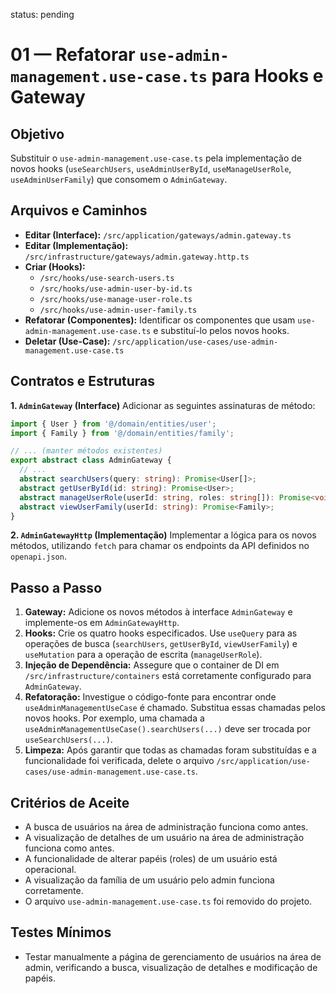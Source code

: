 status: pending

# 01 — Refatorar `use-admin-management.use-case.ts` para Hooks e Gateway

## Objetivo

Substituir o `use-admin-management.use-case.ts` pela implementação de novos hooks (`useSearchUsers`, `useAdminUserById`, `useManageUserRole`, `useAdminUserFamily`) que consomem o `AdminGateway`.

## Arquivos e Caminhos

- **Editar (Interface):** `/src/application/gateways/admin.gateway.ts`
- **Editar (Implementação):** `/src/infrastructure/gateways/admin.gateway.http.ts`
- **Criar (Hooks):**
  - `/src/hooks/use-search-users.ts`
  - `/src/hooks/use-admin-user-by-id.ts`
  - `/src/hooks/use-manage-user-role.ts`
  - `/src/hooks/use-admin-user-family.ts`
- **Refatorar (Componentes):** Identificar os componentes que usam `use-admin-management.use-case.ts` e substituí-lo pelos novos hooks.
- **Deletar (Use-Case):** `/src/application/use-cases/use-admin-management.use-case.ts`

## Contratos e Estruturas

**1. `AdminGateway` (Interface)**
Adicionar as seguintes assinaturas de método:

```typescript
import { User } from '@/domain/entities/user';
import { Family } from '@/domain/entities/family';

// ... (manter métodos existentes)
export abstract class AdminGateway {
  // ...
  abstract searchUsers(query: string): Promise<User[]>;
  abstract getUserById(id: string): Promise<User>;
  abstract manageUserRole(userId: string, roles: string[]): Promise<void>;
  abstract viewUserFamily(userId: string): Promise<Family>;
}
```

**2. `AdminGatewayHttp` (Implementação)**
Implementar a lógica para os novos métodos, utilizando `fetch` para chamar os endpoints da API definidos no `openapi.json`.

## Passo a Passo

1.  **Gateway:** Adicione os novos métodos à interface `AdminGateway` e implemente-os em `AdminGatewayHttp`.
2.  **Hooks:** Crie os quatro hooks especificados. Use `useQuery` para as operações de busca (`searchUsers`, `getUserById`, `viewUserFamily`) e `useMutation` para a operação de escrita (`manageUserRole`).
3.  **Injeção de Dependência:** Assegure que o container de DI em `/src/infrastructure/containers` está corretamente configurado para `AdminGateway`.
4.  **Refatoração:** Investigue o código-fonte para encontrar onde `useAdminManagementUseCase` é chamado. Substitua essas chamadas pelos novos hooks. Por exemplo, uma chamada a `useAdminManagementUseCase().searchUsers(...)` deve ser trocada por `useSearchUsers(...)`.
5.  **Limpeza:** Após garantir que todas as chamadas foram substituídas e a funcionalidade foi verificada, delete o arquivo `/src/application/use-cases/use-admin-management.use-case.ts`.

## Critérios de Aceite

- A busca de usuários na área de administração funciona como antes.
- A visualização de detalhes de um usuário na área de administração funciona como antes.
- A funcionalidade de alterar papéis (roles) de um usuário está operacional.
- A visualização da família de um usuário pelo admin funciona corretamente.
- O arquivo `use-admin-management.use-case.ts` foi removido do projeto.

## Testes Mínimos

- Testar manualmente a página de gerenciamento de usuários na área de admin, verificando a busca, visualização de detalhes e modificação de papéis.
